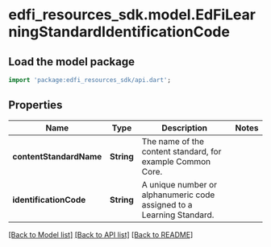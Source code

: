 # edfi_resources_sdk.model.EdFiLearningStandardIdentificationCode

## Load the model package
```dart
import 'package:edfi_resources_sdk/api.dart';
```

## Properties
Name | Type | Description | Notes
------------ | ------------- | ------------- | -------------
**contentStandardName** | **String** | The name of the content standard, for example Common Core. | 
**identificationCode** | **String** | A unique number or alphanumeric code assigned to a Learning Standard. | 

[[Back to Model list]](../README.md#documentation-for-models) [[Back to API list]](../README.md#documentation-for-api-endpoints) [[Back to README]](../README.md)


